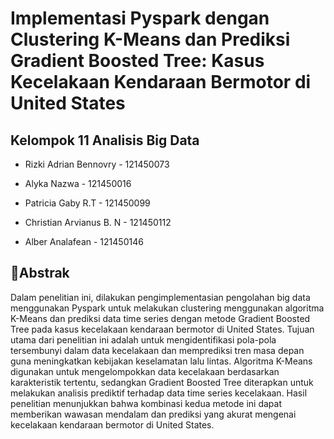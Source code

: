 # **Implementasi Pyspark dengan Clustering K-Means dan Prediksi Gradient Boosted Tree: Kasus Kecelakaan Kendaraan Bermotor di United States**

## Kelompok 11 Analisis Big Data

- Rizki Adrian Bennovry - 121450073 
  
- Alyka Nazwa - 121450016 
  
- Patricia Gaby R.T - 121450099
  
- Christian Arvianus B. N - 121450112
  
- Alber Analafean - 121450146
  

## 📱**Abstrak** 

Dalam penelitian ini, dilakukan pengimplementasian pengolahan big data menggunakan Pyspark untuk melakukan
clustering menggunakan algoritma K-Means dan prediksi data time series dengan metode Gradient Boosted Tree pada kasus
kecelakaan kendaraan bermotor di United States. Tujuan utama dari penelitian ini adalah untuk mengidentifikasi pola-pola
tersembunyi dalam data kecelakaan dan memprediksi tren masa depan guna meningkatkan kebijakan keselamatan lalu lintas.
Algoritma K-Means digunakan untuk mengelompokkan data kecelakaan berdasarkan karakteristik tertentu, sedangkan Gradient
Boosted Tree diterapkan untuk melakukan analisis prediktif terhadap data time series kecelakaan. Hasil penelitian menunjukkan
bahwa kombinasi kedua metode ini dapat memberikan wawasan mendalam dan prediksi yang akurat mengenai kecelakaan
kendaraan bermotor di United States.



